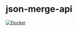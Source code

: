 # json-merge-api

[![Docker](https://github.com/centja1/json-merge-api/actions/workflows/docker-publish.yml/badge.svg)](https://github.com/centja1/json-merge-api/actions/workflows/docker-publish.yml)
